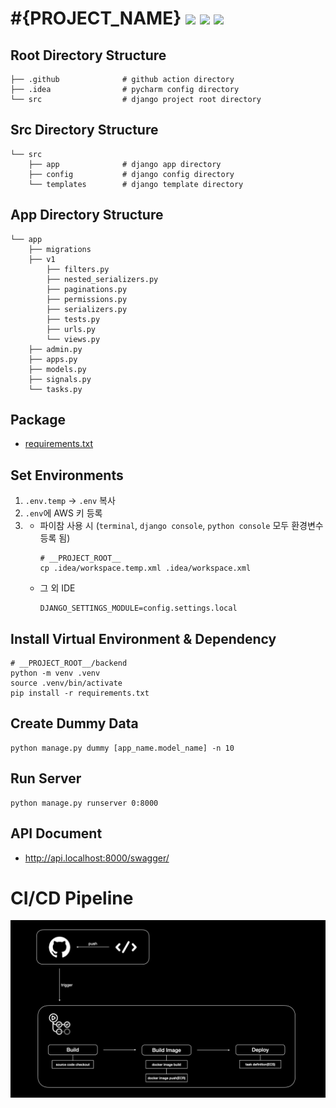 # #{PROJECT_NAME} [![](https://img.shields.io/badge/python-3.9-blue.svg)](https://www.python.org/downloads/) [![](https://img.shields.io/badge/django-4.2-green.svg)](https://www.python.org/downloads/) [![](https://img.shields.io/badge/drf-3.14-red.svg)](https://www.python.org/downloads/)  

## Root Directory Structure
```
├── .github              # github action directory
├── .idea                # pycharm config directory
└── src                  # django project root directory
```


## Src Directory Structure
```
└── src
    ├── app              # django app directory
    ├── config           # django config directory
    └── templates        # django template directory
```

## App Directory Structure
```
└── app
    ├── migrations
    ├── v1
        ├── filters.py
        ├── nested_serializers.py
        ├── paginations.py
        ├── permissions.py
        ├── serializers.py
        ├── tests.py
        ├── urls.py
        └── views.py
    ├── admin.py
    ├── apps.py
    ├── models.py
    ├── signals.py
    └── tasks.py
```

## Package
- [requirements.txt](src/requirements.txt)


## Set Environments
1. `.env.temp` -> `.env` 복사
2. `.env`에 AWS 키 등록
3. 
   - 파이참 사용 시 (`terminal`, `django console`, `python console` 모두 환경변수 등록 됨)
     ```
     # __PROJECT_ROOT__
     cp .idea/workspace.temp.xml .idea/workspace.xml
     ```
   - 그 외 IDE
     ```
     DJANGO_SETTINGS_MODULE=config.settings.local
     ```


## Install Virtual Environment & Dependency
```
# __PROJECT_ROOT__/backend
python -m venv .venv
source .venv/bin/activate
pip install -r requirements.txt
```


## Create Dummy Data
```
python manage.py dummy [app_name.model_name] -n 10
```


## Run Server
```
python manage.py runserver 0:8000
```


## API Document
- http://api.localhost:8000/swagger/


# CI/CD Pipeline
![CI/CD](./.github/CICD.jpeg)
